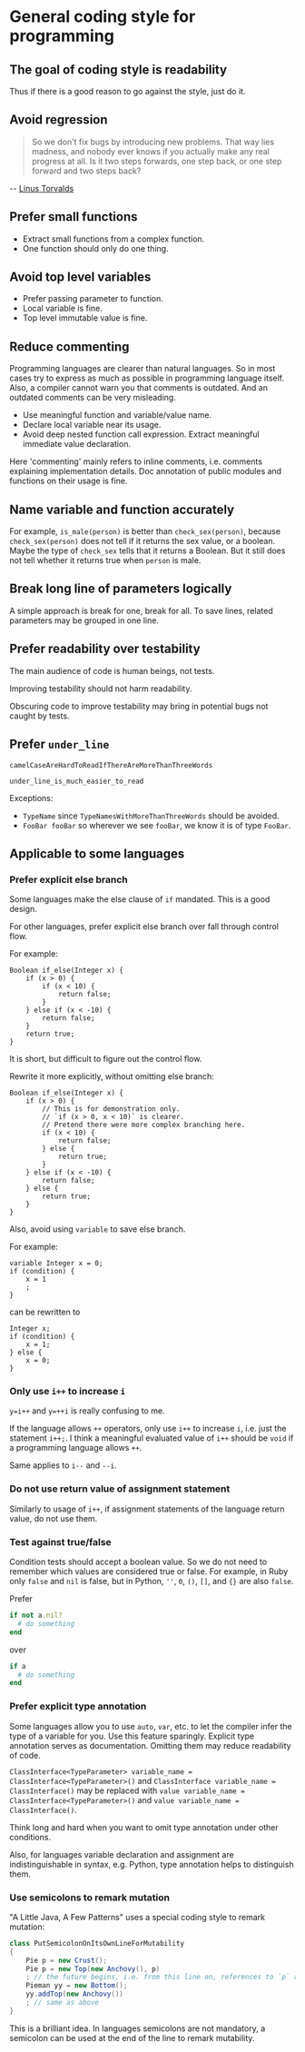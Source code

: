 General coding style for programming
====================================

## The goal of coding style is readability

Thus if there is a good reason to go against the style,
just do it.

## Avoid regression

> So we don't fix bugs by introducing new problems.
> That way lies madness,
> and nobody ever knows if you actually make any real progress at all.
> Is it two steps forwards, one step back,
> or one step forward and two steps back?

-- [Linus Torvalds](https://lwn.net/Articles/243460/)

## Prefer small functions

- Extract small functions from a complex function.
- One function should only do one thing.

## Avoid top level variables

- Prefer passing parameter to function.
- Local variable is fine.
- Top level immutable value is fine.

## Reduce commenting

Programming languages are clearer than natural languages.
So in most cases try to express as much as possible in programming language itself.
Also, a compiler cannot warn you that comments is outdated.
And an outdated comments can be very misleading.

- Use meaningful function and variable/value name.
- Declare local variable near its usage.
- Avoid deep nested function call expression. Extract meaningful immediate value declaration.

Here 'commenting' mainly refers to inline comments,
i.e. comments explaining implementation details.
Doc annotation of public modules and functions on their usage is fine.

## Name variable and function accurately

For example, `is_male(person)` is better than `check_sex(person)`,
because `check_sex(person)` does not tell if it returns the sex value, or a boolean.
Maybe the type of `check_sex` tells that it returns a Boolean.
But it still does not tell whether it returns true when `person` is male.

## Break long line of parameters logically

A simple approach is break for one, break for all.
To save lines, related parameters may be grouped in one line.

## Prefer readability over testability

The main audience of code is human beings, not tests.

Improving testability should not harm readability.

Obscuring code to improve testability may bring in potential bugs not caught by tests.

## Prefer `under_line`

`camelCaseAreHardToReadIfThereAreMoreThanThreeWords`

`under_line_is_much_easier_to_read`

Exceptions:

- `TypeName` since `TypeNamesWithMoreThanThreeWords` should be avoided.
- `FooBar fooBar` so wherever we see `fooBar`, we know it is of type `FooBar`.

## Applicable to some languages

### Prefer explicit else branch

Some languages make the else clause of `if` mandated.
This is a good design.

For other languages,
prefer explicit else branch over fall through control flow.

For example:

```ceylon
Boolean if_else(Integer x) {
    if (x > 0) {
        if (x < 10) {
            return false;
        }
    } else if (x < -10) {
        return false;
    }
    return true;
}
```

It is short, but difficult to figure out the control flow.

Rewrite it more explicitly, without omitting else branch:

```ceylon
Boolean if_else(Integer x) {
    if (x > 0) {
        // This is for demonstration only.
        // `if (x > 0, x < 10)` is clearer.
        // Pretend there were more complex branching here.
        if (x < 10) {
            return false;
        } else {
            return true;
        }
    } else if (x < -10) {
        return false;
    } else {
        return true;
    }
}
```

Also, avoid using `variable` to save else branch.

For example:

```ceylon
variable Integer x = 0;
if (condition) {
    x = 1
    ;
}
```

can be rewritten to

```ceylon
Integer x;
if (condition) {
    x = 1;
} else {
    x = 0;
}
```

### Only use `i++` to increase `i`

`y=i++` and `y=++i` is really confusing to me.

If the language allows `++` operators,
only use `i++` to increase `i`, i.e. just the statement `i++;`.
I think a meaningful evaluated value of `i++` should be `void`
if a programming language allows `++`.

Same applies to `i--` and `--i`.

### Do not use return value of assignment statement

Similarly to usage of `i++`,
if assignment statements of the language return value,
do not use them.

### Test against true/false

Condition tests should accept a boolean value.
So we do not need to remember which values are considered true or false.
For example, in Ruby only `false` and `nil` is false, but in Python, `''`, `0`, `()`, `[]`, and `{}` are also `false`.

Prefer

```ruby
if not a.nil?
  # do something
end
```

over

```ruby
if a
  # do something
end
```

### Prefer explicit type annotation

Some languages allow you to use `auto`, `var`, etc.
to let the compiler infer the type of a variable for you.
Use this feature sparingly.
Explicit type annotation serves as documentation.
Omitting them may reduce readability of code.

`ClassInterface<TypeParameter> variable_name = ClassInterface<TypeParameter>()`
and `ClassInterface variable_name = ClassInterface()`
may be replaced with
`value variable_name = ClassInterface<TypeParameter>()`
and `value variable_name = ClassInterface()`.

Think long and hard when you want to omit type annotation under other conditions.

Also, for languages variable declaration and assignment are indistinguishable in syntax, e.g. Python, type annotation helps to distinguish them.

### Use semicolons to remark mutation

"A Little Java, A Few Patterns" uses a special coding style to remark mutation:

```java
class PutSemicolonOnItsOwnLineForMutability
{
    Pie p = new Crust();
    Pie p = new Top(new Anchovy(), p)
    ; // the future begins, i.e. from this line on, references to `p` reflect the change
    Pieman yy = new Bottom();
    yy.addTop(new Anchovy())
    ; // same as above
}
```

This is a brilliant idea.
In languages semicolons are not mandatory, a semicolon can be used at the end of the line to remark mutability.
